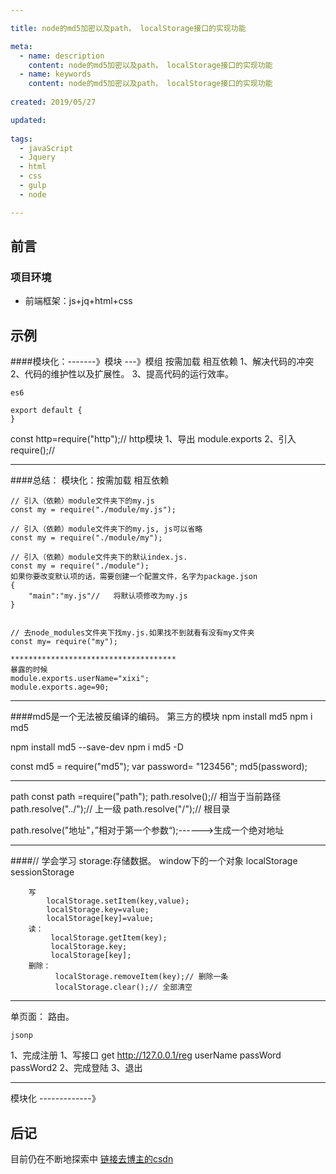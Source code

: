 ```yaml
---

title: node的md5加密以及path， localStorage接口的实现功能

meta:
  - name: description
    content: node的md5加密以及path， localStorage接口的实现功能
  - name: keywords
	content: node的md5加密以及path， localStorage接口的实现功能
	
created: 2019/05/27

updated: 
 
tags:
  - javaScript
  - Jquery
  - html
  - css
  - gulp
  - node

---
```


## 前言

### 项目环境
- 前端框架：js+jq+html+css

## 示例

####模块化：-------》模块  ---》模组
        按需加载     相互依赖
    1、解决代码的冲突
    2、代码的维护性以及扩展性。
    3、提高代码的运行效率。

    es6

    export default {
    }
const http=require("http");// http模块
1、导出
    module.exports
2、引入
    require();//

**************************************************************************
####总结：
    模块化：按需加载   相互依赖

    // 引入（依赖）module文件夹下的my.js
    const my = require("./module/my.js");

    // 引入（依赖）module文件夹下的my.js, js可以省略
    const my = require("./module/my");

    // 引入（依赖）module文件夹下的默认index.js.
    const my = require("./module");
    如果你要改变默认项的话，需要创建一个配置文件，名字为package.json
    {
        "main":"my.js"//   将默认项修改为my.js
    }


    // 去node_modules文件夹下找my.js.如果找不到就看有没有my文件夹
    const my= require("my");

    *************************************
    暴露的时候
    module.exports.userName="xixi";
    module.exports.age=90;
************************************************************************************************
####md5是一个无法被反编译的编码。
第三方的模块
npm install md5
npm i md5


npm install md5 --save-dev
npm i md5 -D


const md5 = require("md5");
var password= "123456";
md5(password);
************************************************************************************************
path
const path =require("path");
path.resolve();// 相当于当前路径
path.resolve("../");// 上一级
path.resolve("/");// 根目录

path.resolve("地址"，”相对于第一个参数“);------>生成一个绝对地址
*******************************************************************************************************
####// 学会学习
storage:存储数据。 window下的一个对象
        localStorage
        sessionStorage


        写
            localStorage.setItem(key,value);
            localStorage.key=value;
            localStorage[key]=value;
        读：
             localStorage.getItem(key);
             localStorage.key;
             localStorage[key];
        删除：
              localStorage.removeItem(key);// 删除一条
              localStorage.clear();// 全部清空



*******************************************************************************************************

单页面：
    路由。

    jsonp
 1、完成注册
    1、写接口
        get
        http://127.0.0.1/reg
        userName
        passWord
        passWord2
 2、完成登陆
 3、退出
 ********************************************************************************************************
 模块化
 -------------》




## 后记
目前仍在不断地探索中
[链接去博主的csdn](https://blog.csdn.net/mlonly)              


